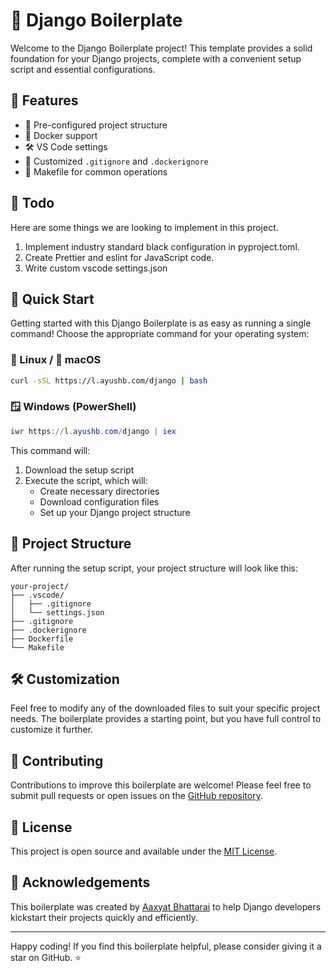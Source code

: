 # 🚀 Django Boilerplate

Welcome to the Django Boilerplate project! This template provides a solid foundation for your Django projects, complete with a convenient setup script and essential configurations.

## 🌟 Features

- 📁 Pre-configured project structure
- 🐳 Docker support
- 🛠 VS Code settings
- 📝 Customized `.gitignore` and `.dockerignore`
- 🔧 Makefile for common operations

## 📝 Todo

Here are some things we are looking to implement in this project. 

1. Implement industry standard black configuration in pyproject.toml.
2. Create Prettier and eslint for JavaScript code.
3. Write custom vscode settings.json 


## 🚀 Quick Start

Getting started with this Django Boilerplate is as easy as running a single command! Choose the appropriate command for your operating system:

### 🐧 Linux / 🍎 macOS

```bash
curl -sSL https://l.ayushb.com/django | bash
```

### 🪟 Windows (PowerShell)

```powershell
iwr https://l.ayushb.com/django | iex
```

This command will:
1. Download the setup script
2. Execute the script, which will:
   - Create necessary directories
   - Download configuration files
   - Set up your Django project structure

## 📁 Project Structure

After running the setup script, your project structure will look like this:

```
your-project/
├── .vscode/
│   ├── .gitignore
│   └── settings.json
├── .gitignore
├── .dockerignore
├── Dockerfile
└── Makefile
```

## 🛠 Customization

Feel free to modify any of the downloaded files to suit your specific project needs. The boilerplate provides a starting point, but you have full control to customize it further.

## 🤝 Contributing

Contributions to improve this boilerplate are welcome! Please feel free to submit pull requests or open issues on the [GitHub repository](https://github.com/aaxyat/Django-Boilerplate).

## 📄 License

This project is open source and available under the [MIT License](LICENSE).

## 🙏 Acknowledgements

This boilerplate was created by [Aaxyat Bhattarai](https://github.com/aaxyat) to help Django developers kickstart their projects quickly and efficiently.

---

Happy coding! If you find this boilerplate helpful, please consider giving it a star on GitHub. ⭐